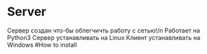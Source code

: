 # Server
Сервер создан что-бы облегчичть работу с сетью!/n
Работает на Python3
Сервер устанавливать на Linux
Клиент устанавливать на Windows
#How to install
